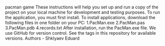 pacman game
These instructions will help you set up and run a copy of the project on your local machine for development and testing purposes.
To run the application, you must first install.
To install applications, download the following files in one folder on your PC:
1.PacMan.exe
2.PacMan.pas
3.PacMan.pdb
4.records.txt
After installation, run the PacMan.exe file.
We use GitHub for version control. See the tags in this repository for available versions.
Authors - Shklyaev Eduard
